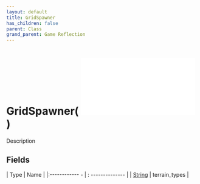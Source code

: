 ```yaml
---
layout: default
title: GridSpawner
has_children: false
parent: Class
grand_parent: Game Reflection
---
```

# GridSpawner( ![ ObjectSpawner ](game-reflection/classes/object_spawner.md) )
Description 

## Fields
| Type | Name |
|:------------ - | : -------------- |
| [String](game-reflection/components/string.md) | terrain_types |
